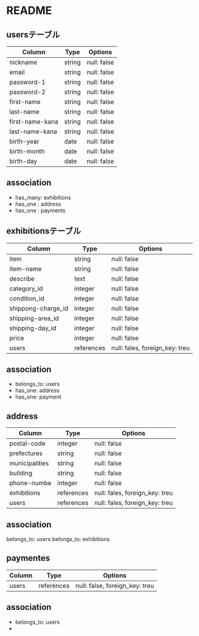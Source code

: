 # README

## usersテーブル

| Column          | Type    | Options     |
| --------------- | ------- | ----------- |
| nickname        | string  | null: false |
| email           | string  | null: false |
| password-1      | string  | null: false |
| password-2      | string  | null: false |
| first-name      | string  | null: false |
| last-name       | string  | null: false |
| first-name-kana | string  | null: false |
| last-name-kana  | string  | null: false |
| birth-year      | date    | null: false |
| birth-month     | date    | null: false |
| birth-day       | date    | null: false |

## association
- has_many: exhibitions
- has_one : address
- has_one : payments


## exhibitionsテーブル

| Column             | Type       | Options                        |
| ------------------ | ---------- | ------------------------------ |
| item               | string     | null: false                    |
| item-name          | string     | null: false                    |
| describe           | text       | null: false                    |
| category_id        | integer    | null: false                    |
| condition_id       | integer    | null: false                    |
| shippong-charge_id | integer    | null: false                    |
| shipping-area_id   | integer    | null: false                    |
| shipping-day_id    | integer    | null: false                    |
| price              | integer    | null: false                    |
| users              | references | null: fales, foreign_key: treu |

## association
- belongs_to: users
- has_one: address
- has_one: payment

## address

| Column          | Type        | Options                        |
| --------------- | ----------- | ------------------------------ |
| postal-code     | integer     | null: false                    |
| prefectures     | string      | null: false                    |
| municipalities  | string      | null: false                    |
| building        | string      | null: false                    |
| phone-numbe     | integer     | null: false                    |
| exhibitions     | references  | null: fales, foreign_key: treu |
| users           | references  | null: fales, foreign_key: treu |

## association
belongs_to: users
belongs_to: exhibitions


## paymentes

| Column          | Type        | Options                        |
| --------------- | ----------- | ------------------------------ |
| users           | references  | null: false, foreign_key: treu | 

## association
- belongs_to: users
-  